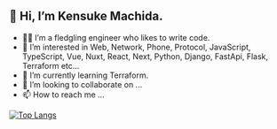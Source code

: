 ## 👋 Hi, I’m Kensuke Machida.
- 👨‍💻 I’m a fledgling engineer who likes to write code.
- 👀 I’m interested in Web, Network, Phone, Protocol, JavaScript, TypeScript, Vue, Nuxt, React, Next, Python, Django, FastApi, Flask, Terraform etc...
- 🌱 I’m currently learning Terraform.
- 💞️ I’m looking to collaborate on ...
- 📫 How to reach me ...

<!-- ![Anurag's GitHub stats](https://github-readme-stats.vercel.app/api/?username=ken-1200&show_icons=true) -->

[![Top Langs](https://github-readme-stats.vercel.app/api/top-langs/?username=ken-1200)](https://github.com/anuraghazra/github-readme-stats)

<!---
ken-1200/ken-1200 is a ✨ special ✨ repository because its `README.md` (this file) appears on your GitHub profile.
You can click the Preview link to take a look at your changes.
--->
